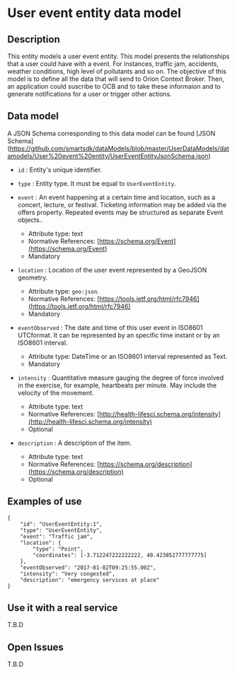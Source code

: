 # User event entity data model

## Description
This entity models a user event entity. This model presents the relationships that a user could have with a event. For instances, traffic jam, accidents, weather conditions, high level of pollutants and so on. 
The objective of this model is to define all the data that will send to Orion Context Broker. Then, an application could suscribe to OCB and to take these informaion and to generate notifications for a user or trigger other actions.

## Data model

A JSON Schema corresponding to this data model can be found [JSON Schema] 
(https://github.com/smartsdk/dataModels/blob/master/UserDataModels/datamodels/User%20event%20entity/UserEventEntityJsonSchema.json)

+ `id` : Entity's unique identifier. 

+ `type` : Entity type. It must be equal to `UserEventEntity`.

+ `event` : An event happening at a certain time and location, such as a concert, lecture, or festival. Ticketing information may be added via the offers property. Repeated events may be structured as separate Event objects..
	+ Attribute type: text
    + Normative References: [https://schema.org/Event](https://schema.org/Event)
    + Mandatory 

+ `location` : Location of the user event represented by a GeoJSON geometry. 
    + Attribute type: `geo:json`.
    + Normative References: [https://tools.ietf.org/html/rfc7946](https://tools.ietf.org/html/rfc7946)
    + Mandatory
	
+ `eventObserved` : The date and time of this user event in ISO8601 UTCformat. It can be represented by an specific time instant or by an ISO8601 interval.
	+ Attribute type: DateTime or an ISO8601 interval represented as Text.
	+ Mandatory

+ `intensity` : Quantitative measure gauging the degree of force involved in the exercise, for example, heartbeats per minute. May include the velocity of the movement.
	 + Attribute type: text
	 + Normative References: [http://health-lifesci.schema.org/intensity](http://health-lifesci.schema.org/intensity)
	 + Optional

+ `description` : A description of the item.
	 + Attribute type: text
	 + Normative References: [https://schema.org/description](https://schema.org/description)
	 + Optional	 

## Examples of use
	{
		"id": "UserEventEntity:1",
		"type": "UserEventEntity", 
		"event": "Traffic jam",
		"location": {
			"type": "Point",
			"coordinates": [-3.712247222222222, 40.423852777777775]
		},
		"eventObserved": "2017-01-02T09:25:55.00Z",
		"intensity": "Very congested",
		"description": "emergency services at place"
	}  

## Use it with a real service
T.B.D

## Open Issues
T.B.D
